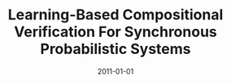 ---
title: "Learning-Based Compositional Verification For Synchronous Probabilistic Systems"
date: 2011-01-01
venue: "Automated Technology for Verification and Analysis, 9th International Symposium, ATVA 2011, Taipei, Taiwan, October 11-14, 2011. Proceedings"
paperurl: https://doi.org/10.1007/978-3-642-24372-1_40
authors: "Lu Feng, Tingting Han, Marta Z Kwiatkowska and David Parker"
---